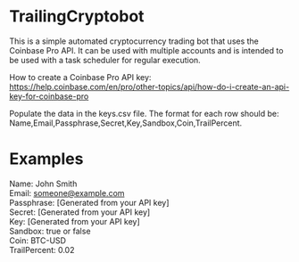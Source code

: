 # TrailingCryptobot
This is a simple automated cryptocurrency trading bot that uses the Coinbase Pro API. It can be used with multiple accounts and is intended to be used with a task scheduler for regular execution.

How to create a Coinbase Pro API key: https://help.coinbase.com/en/pro/other-topics/api/how-do-i-create-an-api-key-for-coinbase-pro

Populate the data in the keys.csv file. The format for each row should be: Name,Email,Passphrase,Secret,Key,Sandbox,Coin,TrailPercent.

# Examples
Name: John Smith<br />
Email: someone@example.com<br />
Passphrase: [Generated from your API key]<br />
Secret: [Generated from your API key]<br />
Key: [Generated from your API key]<br />
Sandbox: true or false<br />
Coin: BTC-USD<br />
TrailPercent: 0.02
